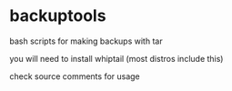 # backuptools
bash scripts for making backups with tar

you will need to install whiptail (most distros include this)

check source comments for usage
